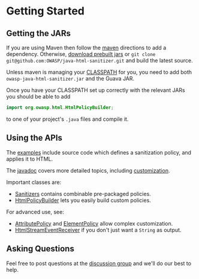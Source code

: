 # Getting Started 

## Getting the JARs 

If you are using Maven then follow the [maven](maven.md) directions to
add a dependency.  Otherwise,
[download prebuilt jars](https://search.maven.org/#browse%7C-1545181754)
or `git clone git@github.com:OWASP/java-html-sanitizer.git` and build
the latest source.

Unless maven is managing your
[CLASSPATH](http://download.oracle.com//javase/1.3/docs/tooldocs/win32/classpath.html)
for you, you need to add both `owasp-java-html-sanitizer.jar` and the
Guava JAR.

Once you have your CLASSPATH set up correctly with the relevant JARs
you should be able to add

```Java
import org.owasp.html.HtmlPolicyBuilder;
```

to one of your project's `.java` files and compile it.

## Using the APIs 

The
[examples](https://github.com/OWASP/java-html-sanitizer/tree/master/src/main/java/org/owasp/html/examples)
include source code which defines a sanitization policy, and applies
it to HTML.

The
[javadoc](https://rawgit.com/OWASP/java-html-sanitizer/master/distrib/javadoc/index.html)
covers more detailed topics, including
[customization](https://rawgit.com/OWASP/java-html-sanitizer/master/distrib/javadoc/org/owasp/html/HtmlPolicyBuilder.html).

Important classes are:

  * [Sanitizers](https://rawgit.com/OWASP/java-html-sanitizer/master/distrib/javadoc/org/owasp/html/Sanitizers.html) contains combinable pre-packaged policies.
  * [HtmlPolicyBuilder](https://rawgit.com/OWASP/java-html-sanitizer/master/distrib/javadoc/org/owasp/html/HtmlPolicyBuilder.html) lets you easily build custom policies.

For advanced use, see:
  * [AttributePolicy](https://rawgit.com/OWASP/java-html-sanitizer/master/distrib/javadoc/org/owasp/html/AttributePolicy.html) and [ElementPolicy](https://rawgit.com/OWASP/java-html-sanitizer/master/distrib/javadoc/org/owasp/html/ElementPolicy.html) allow complex customization.
  * [HtmlStreamEventReceiver](https://rawgit.com/OWASP/java-html-sanitizer/master/distrib/javadoc/org/owasp/html/HtmlStreamEventReceiver.html) if you don't just want a `String` as output.

## Asking Questions 

Feel free to post questions at the
[discussion group](http://groups.google.com/group/owasp-java-html-sanitizer-support)
and we'll do our best to help.

